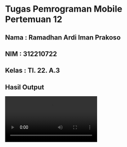 # Tugas Pemrograman Mobile Pertemuan 12
## Nama : Ramadhan Ardi Iman Prakoso
## NIM : 312210722
## Kelas : TI. 22. A.3

## Hasil Output
![video](out.mp4)